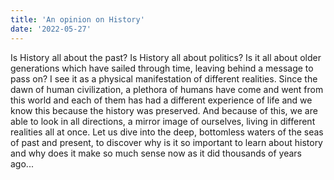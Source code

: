 ```yaml
---
title: 'An opinion on History'
date: '2022-05-27'
---
```


Is History all about the past? Is History all about politics? Is it all about older generations which have sailed through time, leaving behind a message to pass on?  I see it as a physical manifestation of different realities. Since the dawn of human civilization, a plethora of humans have come and went from this world and each of them has had a different experience of life and we know this because the history was preserved. And because of this, we are able to look in all directions, a mirror image of ourselves, living in different realities all at once. Let us dive into the deep, bottomless waters of the seas of past and present, to discover why is it so important to learn about history and why does it make so much sense now as it did thousands of years ago...


